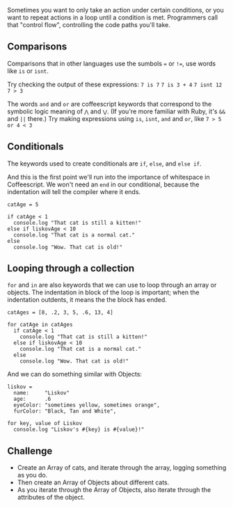 Sometimes you want to only take an action under certain conditions, or you want to repeat actions in a loop until a condition is met.
Programmers call that "control flow", controlling the code paths you'll take.

## Comparisons
Comparisons that in other languages use the sumbols `=` or `!=`, use words like `is` or `isnt`.

Try checking the output of these expressions:
`7 is 7`
`7 is 3 + 4`
`7 isnt 12`
`7 > 3`

The words `and` and `or` are coffeescript keywords that correspond to the symbolic logic meaning of `⋀` and `⋁`. (If you're more familiar with Ruby, it's `&&` and `||` there.)
Try making expressions using `is`, `isnt`, `and` and `or`, like
`7 > 5 or 4 < 3`

## Conditionals
The keywords used to create conditionals are `if`, `else`, and `else if`.

And this is the first point we'll run into the importance of whitespace in Coffeescript. We won't need an `end` in our conditional, because the indentation will tell the compiler where it ends.

```
catAge = 5

if catAge < 1
  console.log "That cat is still a kitten!"
else if liskovAge < 10
  console.log "That cat is a normal cat."
else
  console.log "Wow. That cat is old!"
```

## Looping through a collection
`for` and `in` are also keywords that we can use to loop through an array or objects.
The indentation in block of the loop is important; when the indentation outdents, it means the the block has ended.

```
catAges = [8, .2, 3, 5, .6, 13, 4]

for catAge in catAges
  if catAge < 1
    console.log "That cat is still a kitten!"
  else if liskovAge < 10
    console.log "That cat is a normal cat."
  else
    console.log "Wow. That cat is old!"
```

And we can do something similar with Objects:
```
liskov =
  name:     "Liskov"
  age:      .6
  eyeColor: "sometimes yellow, sometimes orange",
  furColor: "Black, Tan and White",

for key, value of Liskov
  console.log "Liskov's #{key} is #{value}!"
```

## Challenge

- Create an Array of cats, and iterate through the array, logging something as you do.
- Then create an Array of Objects about different cats.
- As you iterate through the Array of Objects, also iterate through the attributes of the object.
